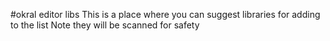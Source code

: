 #okral editor libs
This is a place where you can suggest libraries for adding to the list
Note they will be scanned for safety
